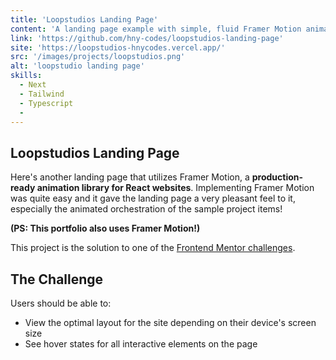 ```yaml
---
title: 'Loopstudios Landing Page'
content: 'A landing page example with simple, fluid Framer Motion animations'
link: 'https://github.com/hny-codes/loopstudios-landing-page'
site: 'https://loopstudios-hnycodes.vercel.app/'
src: '/images/projects/loopstudios.png'
alt: 'loopstudio landing page'
skills:
  - Next
  - Tailwind
  - Typescript
  -
---
```


## Loopstudios Landing Page

Here's another landing page that utilizes Framer Motion, a **production-ready animation library for React websites**. Implementing Framer Motion was quite easy and it gave the landing page a very pleasant feel to it, especially the animated orchestration of the sample project items! 

**(PS: This portfolio also uses Framer Motion!)**

This project is the solution to one of the [Frontend Mentor challenges](https://www.frontendmentor.io/challenges/loopstudios-landing-page-N88J5Onjw).

## The Challenge

Users should be able to:

- View the optimal layout for the site depending on their device's screen size
- See hover states for all interactive elements on the page
